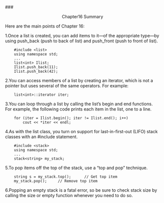 ###<center>Chapter16 Summary</center>

Here are the main points of Chapter 16:

1.Once a list is created, you can add items to it—of the appropriate type—by using
push_back (push to back of list) and push_front (push to front of list).

        #include <list>
        using namespace std;
        ...
        list<int> Ilist;
        Ilist.push_back(11);
        Ilist.push_back(42);

2.You can access members of a list by creating an iterator, which is not a pointer
but uses several of the same operators. For example:

        list<int>::iterator iter;

3.You can loop through a list by calling the list’s begin and end functions. For
example, the following code prints each item in the list, one to a line.

        for (iter = Ilist.begin(); iter != Ilist.end(); i++)
            cout << *iter << endl;

4.As with the list class, you turn on support for last-in-first-out (LIFO) stack
classes with an #include statement.

        #include <stack>
        using namespace std;
        ...
        stack<string> my_stack;

5.To pop items off the top of the stack, use a “top and pop” technique.

        string s = my_stack.top();      // Get top item
        my_stack.pop();     // Remove top item

6.Popping an empty stack is a fatal error, so be sure to check stack size by calling
the size or empty function whenever you need to do so.










